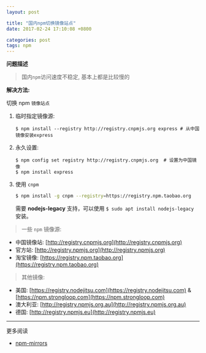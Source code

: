 ```yaml
---
layout: post

title: "国内npm切换镜像站点"
date: 2017-02-24 17:10:08 +0800

categories: post
tags: npm
---
```

**问题描述**
> 国内`npm`访问速度不稳定, 基本上都是比较慢的

**解决方法:**

切换 npm ``镜像站点``

1. 临时指定镜像源:

    ```shell
    $ npm install --registry http://registry.cnpmjs.org express # 从中国镜像安装express
    ```

1. 永久设置:

    ```shell
    $ npm config set registry http://registry.cnpmjs.org  # 设置为中国镜像
    $ npm install express
    ```

1. 使用 `cnpm`

    ```bash
    $ npm install -g cnpm --registry=https://registry.npm.taobao.org
    ```
    需要 **nodejs-legacy** 支持，可以使用 `$ sudo apt install nodejs-legacy` 安装。

>一些 `npm` 镜像源:
- 中国镜像站: [http://registry.cnpmjs.org](http://registry.cnpmjs.org)
- 官方站: [http://registry.npmjs.org](http://registry.npmjs.org)
- 淘宝镜像: [https://registry.npm.taobao.org](https://registry.npm.taobao.org)

>其他镜像:
- 美国: [https://registry.nodejitsu.com](https://registry.nodejitsu.com) &  [https://npm.strongloop.com](https://npm.strongloop.com)
- 澳大利亚: [http://registry.npmjs.org.au](http://registry.npmjs.org.au)
- 德国: [http://registry.npmjs.eu](http://registry.npmjs.eu)

---
更多阅读
- [npm-mirrors](https://blog.xervo.io/npm-mirrors)
